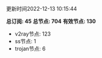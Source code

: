 更新时间2022-12-13 10:15:44

**总订阅: 45**
**总节点: 704**
**有效节点: 130**
- v2ray节点: 123
- ss节点: 1
- trojan节点: 6

